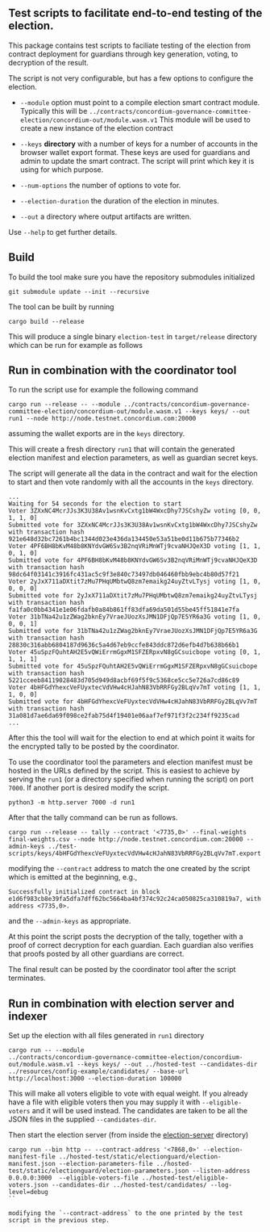 ## Test scripts to facilitate end-to-end testing of the election.

This package contains test scripts to faciliate testing of the election from
contract deployment for guardians through key generation, voting, to decryption
of the result.

The script is not very configurable, but has a few options to configure the
election.

- `--module` option must point to a compile election smart contract module.
  Typically this will be
  `../contracts/concordium-governance-committee-election/concordium-out/module.wasm.v1`
  This module will be used to create a new instance of the election contract

- `--keys` **directory** with a number of keys for a number of accounts in the
  browser wallet export format. These keys are used for guardians and admin to
  update the smart contract. The script will print which key it is using for
  which purpose.

- `--num-options` the number of options to vote for.

- `--election-duration` the duration of the election in minutes.

- `--out` a directory where output artifacts are written.

Use `--help` to get further details.

## Build

To build the tool make sure you have the repository submodules initialized

```console
git submodule update --init --recursive
```

The tool can be built by running

```console
cargo build --release
```

This will produce a single binary `election-test` in `target/release` directory
which can be run for example as follows


## Run in combination with the coordinator tool

To run the script use for example the following command

```
cargo run --release -- --module ../contracts/concordium-governance-committee-election/concordium-out/module.wasm.v1 --keys keys/ --out run1 --node http://node.testnet.concordium.com:20000
```

assuming the wallet exports are in the `keys` directory.

This will create a fresh directory `run1` that will contain the generated election manifest and election parameters, as well as guardian secret keys.

The script will generate all the data in the contract and wait for the election to start and then vote randomly
with all the accounts in the `keys` directory.

```
...
Waiting for 54 seconds for the election to start
Voter 3ZXxNC4McrJJs3K3U38Av1wsnKvCxtg1bW4WxcDhy7JSCshyZw voting [0, 0, 1, 1, 0]
Submitted vote for 3ZXxNC4McrJJs3K3U38Av1wsnKvCxtg1bW4WxcDhy7JSCshyZw with transaction hash 921e648d32bc7261b4bc1344d023e436da134450e53a51be0d11b675b77346b2
Voter 4PF6BH8bKvM48b8KNYdvGW6Sv3B2nqVRiMnWTj9cvaNHJQeX3D voting [1, 1, 0, 1, 0]
Submitted vote for 4PF6BH8bKvM48b8KNYdvGW6Sv3B2nqVRiMnWTj9cvaNHJQeX3D with transaction hash 98dc64f03141c3916fc431ac5c9f3e840c73497db046460fbb9ebc4b80d57f21
Voter 2yJxX711aDXtit7zMu7PHqUMbtwQ8zm7emaikg24uyZtvLTysj voting [1, 0, 0, 0, 0]
Submitted vote for 2yJxX711aDXtit7zMu7PHqUMbtwQ8zm7emaikg24uyZtvLTysj with transaction hash fa1fa0c0bb4341e1e06fdafb0a84b861ff83dfa69da501d55be45ff51841e7fa
Voter 31bTNa42u1zZWag2bknEy7VraeJUozXsJMN1DFjQp7E5YR6a3G voting [1, 0, 0, 0, 1]
Submitted vote for 31bTNa42u1zZWag2bknEy7VraeJUozXsJMN1DFjQp7E5YR6a3G with transaction hash 28830c316abb6804187d9636c5a4d67eb9ccfe843ddc872d6efb4d7b638b66b1
Voter 45uSpzFQuhtAH2E5vQWiErrmGgxM1SFZERpxvN8gGCsuicbope voting [0, 1, 1, 1, 1]
Submitted vote for 45uSpzFQuhtAH2E5vQWiErrmGgxM1SFZERpxvN8gGCsuicbope with transaction hash 5221cceeb84119028483d705d949d8acbf69f5f9c5368ce5cc5e726a7cd86c89
Voter 4bHFGdYhexcVeFUyxtecVdVHw4cHJahN83VbRRFGy2BLqVv7mT voting [1, 1, 1, 0, 0]
Submitted vote for 4bHFGdYhexcVeFUyxtecVdVHw4cHJahN83VbRRFGy2BLqVv7mT with transaction hash 31a081d7ae6da69f098ce2fab75d4f19401e06aaf7ef971f3f2c234ff9235cad
...
```

After this the tool will wait for the election to end at which point it waits for the encrypted tally to be posted by the coordinator.

To use the coordinator tool the parameters and election manifest must be hosted in the URLs defined by the script.
This is easiest to achieve by serving the `run1` (or a directory specified when running the script) on port `7000`.
If another port is desired modify the script.

```console
python3 -m http.server 7000 -d run1
```

After that the tally command can be run as follows.
```console
cargo run --release -- tally --contract '<7735,0>' --final-weights final-weights.csv --node http://node.testnet.concordium.com:20000 --admin-keys ../test-scripts/keys/4bHFGdYhexcVeFUyxtecVdVHw4cHJahN83VbRRFGy2BLqVv7mT.export
```

modifying the `--contract` address to match the one created by the script which is emitted at the beginning, e.g.,
```
Successfully initialized contract in block e1d6f983cb8e39fa5dfa7dff62bc5664ba4bf374c92c24ca050825ca310819a7, with address <7735,0>.
```
and the `--admin-keys` as appropriate.

At this point the script posts the decryption of the tally, together with a proof of correct decryption for each guardian.
Each guardian also verifies that proofs posted by all other guardians are correct.

The final result can be posted by the coordinator tool after the script terminates.

## Run in combination with election server and indexer

Set up the election with all files generated in `run1` directory

```console
cargo run -- --module
../contracts/concordium-governance-committee-election/concordium-out/module.wasm.v1 --keys keys/ --out ../hosted-test --candidates-dir ../resources/config-example/candidates/ --base-url http://localhost:3000 --election-duration 100000
```

This will make all voters eligible to vote with equal weight. If you already have a file with eligible voters then you may supply it with `--eligible-voters` and it will be used instead.
The candidates are taken to be all the JSON files in the supplied `--candidates-dir`.

Then start the election server (from inside the [election-server](../election-server) directory)

```console
cargo run --bin http -- --contract-address '<7868,0>' --election-manifest-file ../hosted-test/static/electionguard/election-manifest.json --election-parameters-file ../hosted-test/static/electionguard/election-parameters.json --listen-address 0.0.0.0:3000  --eligible-voters-file ../hosted-test/eligible-voters.json --candidates-dir ../hosted-test/candidates/ --log-level=debug
``

modifying the `--contract-address` to the one printed by the test script in the previous step.

